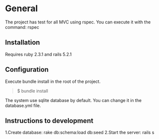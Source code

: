 # General

The project has test for all MVC using rspec. You can execute it with the command: rspec

## Installation

Requires ruby 2.3.1 and rails 5.2.1

## Configuration
Execute bundle install in the root of the project.

> $ bundle install

The system use sqlite database by default. You can change it in the database.yml file.

## Instructions to development

1.Create database: rake db:schema:load db:seed
2.Start the server: rails s

